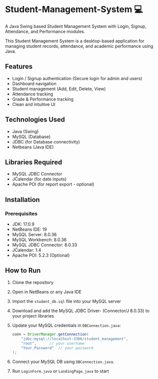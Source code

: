 # Student-Management-System 💻
A Java Swing based Student Management System with Login, Signup, Attendance, and Performance modules.

This Student Management System is a desktop-based application for managing student records, attendance, and academic performance using Java.

## Features
- Login / Signup authentication (Secure login for admin and users)
- Dashboard navigation  
- Student management (Add, Edit, Delete, View)  
- Attendance tracking  
- Grade & Performance tracking 
- Clean and intuitive UI

## Technologies Used
- Java (Swing)  
- MySQL (Database)  
- JDBC (for Database connectivity)
- Netbeans (Java IDE)

## Libraries Required
- MySQL JDBC Connector
- JCalendar (for date inputs)
- Apache POI (for report export - optional)

## Installation

### Prerequisites
- JDK: 17.0.9
- NetBeans IDE: 19
- MySQL Server: 8.0.36
- MySQL Workbench: 8.0.36
- MySQL JDBC Connector: 8.0.33
- JCalendar: 1.4
- Apache POI: 5.2.3 (Optional)

## How to Run
1. Clone the repository
2. Open in NetBeans or any Java IDE
3. Import the `student_db.sql` file into your MySQL server
4. Download and add the MySQL JDBC Driver- (Connector/J 8.0.33) to your project libraries 
5. Update your MySQL credentials in `DBConnection.java`:

   ```java
   conn = DriverManager.getConnection(
       "jdbc:mysql://localhost:3306/student_management",
       "root",      // your username
       "Your_Password"  // your password
   );

6. Connect your MySQL DB using `DBConnection.java`.     
7. Run `LoginForm.java` or `LandingPage.java` to start
 
